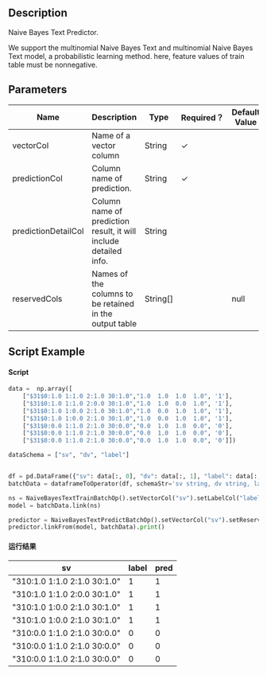 ## Description
Naive Bayes Text Predictor.

 We support the multinomial Naive Bayes Text and multinomial Naive Bayes Text model, a probabilistic learning method.
 here, feature values of train table must be nonnegative.

## Parameters
| Name | Description | Type | Required？ | Default Value |
| --- | --- | --- | --- | --- |
| vectorCol | Name of a vector column | String | ✓ |  |
| predictionCol | Column name of prediction. | String | ✓ |  |
| predictionDetailCol | Column name of prediction result, it will include detailed info. | String |  |  |
| reservedCols | Names of the columns to be retained in the output table | String[] |  | null |


## Script Example
#### Script
```python
data =  np.array([
    ["$31$0:1.0 1:1.0 2:1.0 30:1.0","1.0  1.0  1.0  1.0", '1'],
    ["$31$0:1.0 1:1.0 2:0.0 30:1.0","1.0  1.0  0.0  1.0", '1'],
    ["$31$0:1.0 1:0.0 2:1.0 30:1.0","1.0  0.0  1.0  1.0", '1'],
    ["$31$0:1.0 1:0.0 2:1.0 30:1.0","1.0  0.0  1.0  1.0", '1'],
    ["$31$0:0.0 1:1.0 2:1.0 30:0.0","0.0  1.0  1.0  0.0", '0'],
    ["$31$0:0.0 1:1.0 2:1.0 30:0.0","0.0  1.0  1.0  0.0", '0'],
    ["$31$0:0.0 1:1.0 2:1.0 30:0.0","0.0  1.0  1.0  0.0", '0']])

dataSchema = ["sv", "dv", "label"]


df = pd.DataFrame({"sv": data[:, 0], "dv": data[:, 1], "label": data[:, 2]})
batchData = dataframeToOperator(df, schemaStr='sv string, dv string, label string', op_type='batch')

ns = NaiveBayesTextTrainBatchOp().setVectorCol("sv").setLabelCol("label")
model = batchData.link(ns)

predictor = NaiveBayesTextPredictBatchOp().setVectorCol("sv").setReservedCols(["sv", "label"]).setPredictionCol("pred")
predictor.linkFrom(model, batchData).print()
```
#### 运行结果

sv | label | pred
---|-------|----
"$31$0:1.0 1:1.0 2:1.0 30:1.0"|1|1
"$31$0:1.0 1:1.0 2:0.0 30:1.0"|1|1
"$31$0:1.0 1:0.0 2:1.0 30:1.0"|1|1
"$31$0:1.0 1:0.0 2:1.0 30:1.0"|1|1
"$31$0:0.0 1:1.0 2:1.0 30:0.0"|0|0
"$31$0:0.0 1:1.0 2:1.0 30:0.0"|0|0
"$31$0:0.0 1:1.0 2:1.0 30:0.0"|0|0






